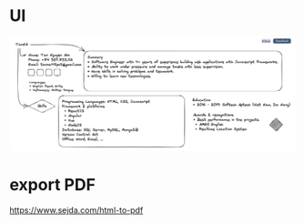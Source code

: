 # UI
![Resume](https://github.com/tannguyen208/resume/blob/main/src/assets/screen-shot.png?raw=true)

# export PDF 
https://www.sejda.com/html-to-pdf